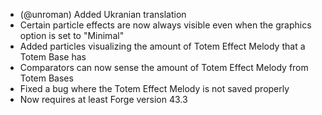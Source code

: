- (@unroman) Added Ukranian translation
- Certain particle effects are now always visible even when the graphics option is set to "Minimal"
- Added particles visualizing the amount of Totem Effect Melody that a Totem Base has
- Comparators can now sense the amount of Totem Effect Melody from Totem Bases
- Fixed a bug where the Totem Effect Melody is not saved properly
- Now requires at least Forge version 43.3
